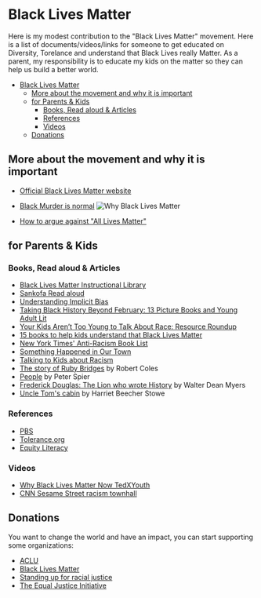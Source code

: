 # Black Lives Matter

Here is my modest contribution to the "Black Lives Matter" movement. Here is a list of documents/videos/links for someone to get educated on Diversity, Torelance and understand that Black Lives really Matter. As a parent, my responsibility is to educate my kids on the matter so they can help us build a better world.

- [Black Lives Matter](#black-lives-matter)
  - [More about the movement and why it is important](#more-about-the-movement-and-why-it-is-important)
  - [for Parents & Kids](#for-parents--kids)
    - [Books, Read aloud & Articles](#books-read-aloud--articles)
    - [References](#references)
    - [Videos](#videos)
  - [Donations](#donations)

## More about the movement and why it is important

- [Official Black Lives Matter website](https://blacklivesmatter.com)
- [Black Murder is normal](https://www.youtube.com/watch?v=1DxHL2i3cZo)
![Why Black Lives Matter](http://chainsawsuit.com/wp-content/uploads/2016/07/20160707_allhousesredux.png)

- [How to argue against "All Lives Matter"](https://www.bustle.com/articles/171457-how-to-argue-against-saying-all-lives-matter-because-this-has-got-to-stop)

## for Parents & Kids

### Books, Read aloud & Articles

- [Black Lives Matter Instructional Library](https://docs.google.com/presentation/d/18pOK3roiwPQ9WF7D2wA0o7Ktr8KwAJeZfn-o6O8T__Y/mobilepresent?fbclid=IwAR0rfRMsiKVUqAB9YMSHpTzsKEl58rUaXRiwUGVvfgcyrOv0CbC-t8eTkwU&slide=id.g87f9732047_4_9)
- [Sankofa Read aloud](https://www.youtube.com/channel/UCLBquMIehDL8Mv0ttSv6lzQ/featured)
- [Understanding Implicit Bias](http://kirwaninstitute.osu.edu/research/understanding-implicit-bias/)
- [Taking Black History Beyond February: 13 Picture Books and Young Adult Lit](https://colorfulpages.org/2020/03/16/taking-black-history-beyond-february-13-picture-books-and-young-adult-lit/)
- [Your Kids Aren’t Too Young to Talk About Race: Resource Roundup](https://www.prettygooddesign.org/blog/Blog%20Post%20Title%20One-5new4)
- [15 books to help kids understand that Black Lives Matter](https://www.rebekahgienapp.com/black-lives-matter/)
- [New York Times' Anti-Racism Book List](https://www.nytimes.com/2020/06/02/parenting/kids-books-racism-protest.html)
- [Something Happened in Our Town](https://www.apa.org/pubs/magination/441B228)
- [Talking to Kids about Racism](https://www.nytimes.com/2020/06/05/us/talking-to-kids-about-racism.html)
- [The story of Ruby Bridges](https://www.amazon.com/dp/0439472261?tag=duckduckgo-ffab-20&linkCode=osi&th=1&psc=1) by Robert Coles
- [People](https://www.amazon.com/People-Peter-Spier/dp/038524469X/ref=tmm_pap_swatch_0?_encoding=UTF8&qid=1591748140&sr=1-1) by Peter Spier
- [Frederick Douglas: The Lion who wrote History](https://www.amazon.com/Frederick-Douglass-Lion-Wrote-History/dp/0060277092/ref=sr_1_1?crid=22VE4WJ4733RH&dchild=1&keywords=frederick+douglass+the+lion+who+wrote+history&qid=1591748232&s=books&sprefix=frederi%2Cstripbooks%2C210&sr=1-1) by Walter Dean Myers
- [Uncle Tom's cabin](https://www.amazon.com/Uncle-Cabin-Harriet-Beecher-Stowe-ebook/dp/B0084B1OUM/ref=sr_1_3?crid=INZ9RYLIEF7L&dchild=1&keywords=uncle+toms+cabin&qid=1591748305&s=books&sprefix=uncle+tom%2Cstripbooks%2C209&sr=1-3) by Harriet Beecher Stowe
  
### References

- [PBS](https://www.pbs.org/parents)
- [Tolerance.org](https://www.tolerance.org)
- [Equity Literacy](https://www.equityliteracy.org)

### Videos

- [Why Black Lives Matter Now TedXYouth](https://www.youtube.com/watch?v=A7EZWBIPUUQ)
- [CNN Sesame Street racism townhall](https://www.cnn.com/2020/06/06/app-news-section/cnn-sesame-street-race-town-hall-app-june-6-2020-app/index.html)

## Donations

You want to change the world and have an impact, you can start supporting some organizations:

- [ACLU](https://www.aclu.org)
- [Black Lives Matter](https://secure.actblue.com/donate/ms_blm_homepage_2019)
- [Standing up for racial justice](https://www.showingupforracialjustice.org/donate-to-surj.html)
- [The Equal Justice Initiative](https://support.eji.org/give/153413/#!/donation/checkout)